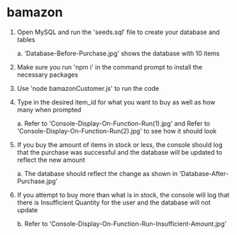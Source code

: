 # bamazon

1. Open MySQL and run the 'seeds.sql' file to create your database and tables

	a. 'Database-Before-Purchase.jpg' shows the database with 10 items

2. Make sure you run 'npm i' in the command prompt to install the necessary packages

3. Use 'node bamazonCustomer.js' to run the code

4. Type in the desired item_id for what you want to buy as well as how many when prompted

	a. Refer to 'Console-Display-On-Function-Run(1).jpg' and Refer to 'Console-Display-On-Function-Run(2).jpg' to see how it should look

5. If you buy the amount of items in stock or less, the console should log that the purchase was successful and the database will be updated to reflect the new amount

	a. The database should reflect the change as shown in 'Database-After-Purchase.jpg' 

6. If you attempt to buy more than what is in stock, the console will log that there is Insufficient Quantity for the user and the database will not update

	b. Refer to 'Console-Display-On-Function-Run-Insufficient-Amount.jpg'